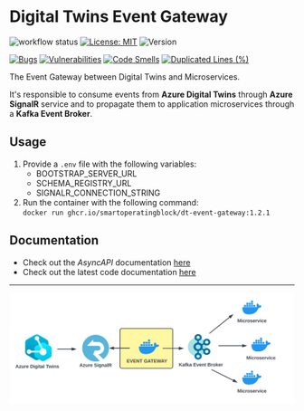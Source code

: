 # Digital Twins Event Gateway

![workflow status](https://github.com/smartoperatingblock/dt-event-gateway/actions/workflows/build-and-deploy.yml/badge.svg)
[![License: MIT](https://img.shields.io/badge/License-MIT-yellow.svg?style=plastic)](https://opensource.org/licenses/MIT)
![Version](https://img.shields.io/github/v/release/smartoperatingblock/dt-event-gateway?style=plastic)

[![Bugs](https://sonarcloud.io/api/project_badges/measure?project=SmartOperatingBlock_dt-event-gateway&metric=bugs)](https://sonarcloud.io/summary/new_code?id=SmartOperatingBlock_dt-event-gateway)
[![Vulnerabilities](https://sonarcloud.io/api/project_badges/measure?project=SmartOperatingBlock_dt-event-gateway&metric=vulnerabilities)](https://sonarcloud.io/summary/new_code?id=SmartOperatingBlock_dt-event-gateway)
[![Code Smells](https://sonarcloud.io/api/project_badges/measure?project=SmartOperatingBlock_dt-event-gateway&metric=code_smells)](https://sonarcloud.io/summary/new_code?id=SmartOperatingBlock_dt-event-gateway)
[![Duplicated Lines (%)](https://sonarcloud.io/api/project_badges/measure?project=SmartOperatingBlock_dt-event-gateway&metric=duplicated_lines_density)](https://sonarcloud.io/summary/new_code?id=SmartOperatingBlock_dt-event-gateway)

The Event Gateway between Digital Twins and Microservices.

It's responsible to consume events from **Azure Digital Twins** through **Azure SignalR** service and to propagate them to application microservices through a **Kafka Event Broker**.

## Usage
1. Provide a `.env` file with the following variables:
   - BOOTSTRAP_SERVER_URL
   - SCHEMA_REGISTRY_URL
   - SIGNALR_CONNECTION_STRING
2. Run the container with the following command:\
    `docker run ghcr.io/smartoperatingblock/dt-event-gateway:1.2.1`


## Documentation
- Check out the *AsyncAPI* documentation [here](https://smartoperatingblock.github.io/dt-event-gateway/documentation/asyncapi-doc)
- Check out the latest code documentation [here](https://smartoperatingblock.github.io/dt-event-gateway/documentation/code-doc)

---

![](https://raw.githubusercontent.com/SmartOperatingBlock/documentation/main/imgs/dt-event-gateway-schema.svg)
